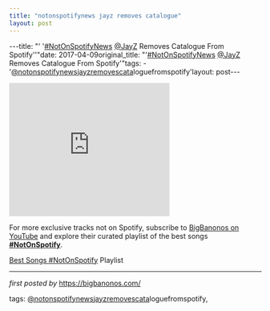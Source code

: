 ```yaml
---
title: "notonspotifynews jayz removes catalogue"
layout: post
---
```

---title: "' '[#NotOnSpotifyNews](/tags/NotOnSpotifyNews/) [@JayZ](/tags/JayZ/) Removes Catalogue From Spotify''"date: 2017-04-09original_title: "'[#NotOnSpotifyNews](/tags/NotOnSpotifyNews/) [@JayZ](/tags/JayZ/) Removes Catalogue From Spotify'"tags:  - '[@notonspotifynewsjayzremovescata](/tags/notonspotifynewsjayzremovescata/)loguefromspotify'layout: post---<div class="separator" ><iframe allowfullscreen="" class="YOUTUBE-iframe-video" data-thumbnail-src="https://i.ytimg.com/vi/G562vaFRmps/0.jpg" frameborder="0" height="266" src="https://www.youtube.com/embed/G562vaFRmps?feature=player_embedded" width="320"></iframe></div><!--Subscribe and Playlist Links--><div>    <p>For more exclusive tracks not on Spotify, subscribe to <a href="https://www.youtube.com/[@BigBanonos](/tags/BigBanonos/)" target="_blank">BigBanonos on YouTube</a> and explore their curated playlist of the best songs <strong>[#NotOnSpotify](/tags/NotOnSpotify/)</strong>.</p>    <p><a href="https://www.youtube.com/playlist?list=PLtuNtuTatqI0kFahUCbtbfenC_ET5O_tr" target="_blank">Best Songs [#NotOnSpotify](/tags/NotOnSpotify/) Playlist<br /></a></p></div><hr /><p><em>first posted by</em> <a href="https://bigbanonos.com/" rel="noopener" target="_new">https://bigbanonos.com/</a></p><p>tags: [@notonspotifynewsjayzremovescata](/tags/notonspotifynewsjayzremovescata/)loguefromspotify,</p>